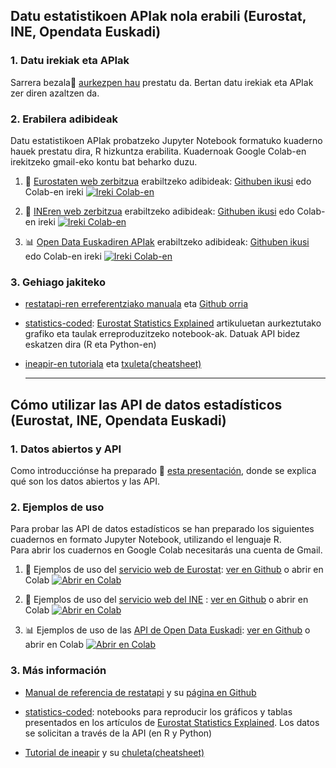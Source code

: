 ## Datu estatistikoen APIak nola erabili (Eurostat, INE, Opendata Euskadi)

###  **1. Datu irekiak eta APIak**

Sarrera bezala📘 [aurkezpen hau](doc/API_doc_eu.md) prestatu da. Bertan datu irekiak eta APIak zer diren azaltzen da.

### 2. Erabilera adibideak

Datu estatistikoen APIak probatzeko Jupyter Notebook formatuko kuaderno hauek prestatu dira, R hizkuntza erabilita. Kuadernoak Google Colab-en irekitzeko gmail-eko kontu bat beharko duzu.

1. 📘  [Eurostaten web zerbitzua](https://ec.europa.eu/eurostat/web/user-guides/data-browser/api-data-access/api-getting-started#APIGettingstarted-Gettingstarted) erabiltzeko adibideak: [Githuben ikusi](code_examples/eu/API_Eurostat_eu.ipynb) edo Colab-en ireki [![Ireki Colab-en](https://colab.research.google.com/assets/colab-badge.svg)](https://colab.research.google.com/github/uxue-sudupe/API-adibideak/blob/main/code_examples/eu/API_Eurostat_eu.ipynb)  

2. 📙  [INEren web zerbitzua](https://www.ine.es/dyngs/DAB/index.htm?cid=1099) erabiltzeko adibideak: [Githuben ikusi](code_examples/eu/API_INE_eu.ipynb) edo Colab-en ireki [![Ireki Colab-en](https://colab.research.google.com/assets/colab-badge.svg)](https://colab.research.google.com/github/uxue-sudupe/API-adibideak/blob/main/code_examples/eu/API_INE_eu.ipynb)  

3. 📊 [Open Data Euskadiren APIak](https://opendata.euskadi.eus/apiak/-/open-data-euskadiko-apiak/) erabiltzeko adibideak:  [Githuben ikusi](code_examples/eu/API_Opendata_Euskadi_eu.ipynb) edo Colab-en ireki [![Ireki Colab-en](https://colab.research.google.com/assets/colab-badge.svg)](https://colab.research.google.com/github/uxue-sudupe/API-adibideak/blob/main/code_examples/eu/API_Opendata_Euskadi_eu.ipynb)  

### 3. Gehiago jakiteko

* [restatapi-ren erreferentziako manuala](https://cran.r-project.org/web/packages/restatapi/refman/restatapi.html) eta [Github orria](https://github.com/eurostat/restatapi)

* [statistics-coded](https://github.com/eurostat/statistics-coded): [Eurostat Statistics Explained](https://ec.europa.eu/eurostat/statistics-explained/index.php?title=Main_Page) artikuluetan aurkeztutako grafiko eta taulak erreproduzitzeko notebook-ak. Datuak API bidez eskatzen dira (R eta Python-en)
  
* [ineapir-en tutoriala](https://github.com/es-ine/tutorial-ineapir) eta  [txuleta(cheatsheet)](https://raw.githubusercontent.com/es-ine/ineapir/main/man/figures/ineapir.pdf)
  
  ---
  
## Cómo utilizar las API de datos estadísticos (Eurostat, INE, Opendata Euskadi)

### **1. Datos abiertos y API**

Como introducciónse ha preparado 📘 [esta presentación](doc/API_doc_es.md), donde se explica qué son los datos abiertos y las API.

### 2. Ejemplos de uso

Para probar las API de datos estadísticos se han preparado los siguientes cuadernos en formato Jupyter Notebook, utilizando el lenguaje R.  
Para abrir los cuadernos en Google Colab necesitarás una cuenta de Gmail.

1. 📘  Ejemplos de uso del [servicio web de Eurostat](https://ec.europa.eu/eurostat/web/user-guides/data-browser/api-data-access/api-getting-started#APIGettingstarted-Gettingstarted): [ver en Github](code_examples/es/API_Eurostat_es.ipynb) o abrir en Colab [![Abrir en Colab](https://colab.research.google.com/assets/colab-badge.svg)](https://colab.research.google.com/github/uxue-sudupe/API-adibideak/blob/main/code_examples/es/API_Eurostat_es.ipynb)  

2. 📙  Ejemplos de uso del [servicio web del INE](https://www.ine.es/dyngs/DAB/index.htm?cid=1099) : [ver en Github](code_examples/es/API_INE_es.ipynb) o abrir en Colab [![Abrir en Colab](https://colab.research.google.com/assets/colab-badge.svg)](https://colab.research.google.com/github/uxue-sudupe/API-adibideak/blob/main/code_examples/es/API_INE_es.ipynb)  

3. 📊  Ejemplos de uso de las [API de Open Data Euskadi](https://opendata.euskadi.eus/apis/-/apis-open-data/): [ver en Github](code_examples/es/API_Opendata_Euskadi_es.ipynb) o abrir en Colab [![Abrir en Colab](https://colab.research.google.com/assets/colab-badge.svg)](https://colab.research.google.com/github/uxue-sudupe/API-adibideak/blob/main/code_examples/es/API_Opendata_Euskadi_es.ipynb)  

### 3. Más información

* [Manual de referencia de restatapi](https://cran.r-project.org/web/packages/restatapi/refman/restatapi.html) y su [página en Github](https://github.com/eurostat/restatapi)
  
* [statistics-coded](https://github.com/eurostat/statistics-coded): notebooks para reproducir los gráficos y tablas presentados en los artículos de [Eurostat Statistics Explained](https://ec.europa.eu/eurostat/statistics-explained/index.php?title=Main_Page). Los datos se solicitan a través de la API (en R y Python)
  
* [Tutorial de ineapir](https://github.com/es-ine/tutorial-ineapir) y su [chuleta(cheatsheet)](https://raw.githubusercontent.com/es-ine/ineapir/main/man/figures/ineapir.pdf)
  







